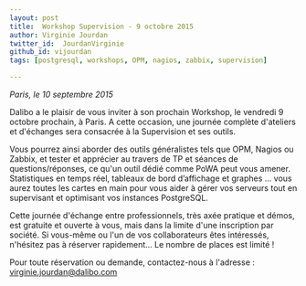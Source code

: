 ```yaml
---
layout: post
title:  Workshop Supervision - 9 octobre 2015
author: Virginie Jourdan
twitter_id:  JourdanVirginie   
github_id: vijourdan
tags: [postgresql, workshops, OPM, nagios, zabbix, supervision]

---
```

*Paris, le 10 septembre 2015*

Dalibo a le plaisir de vous inviter à son prochain Workshop, le vendredi 9 octobre prochain, à Paris.
A cette occasion, une journée complète d'ateliers et d'échanges sera consacrée à la Supervision et ses outils.


<!--MORE-->


Vous pourrez ainsi aborder des outils généralistes tels que OPM, Nagios ou Zabbix, et tester et apprécier au travers de TP et séances de questions/réponses, ce qu'un outil dédié comme PoWA peut vous amener.
Statistiques en temps réel, tableaux de bord d’affichage et graphes ... vous aurez toutes les cartes en main pour vous aider à gérer vos serveurs tout en supervisant et optimisant vos instances PostgreSQL.

Cette journée d'échange entre professionnels, très axée pratique et démos, est gratuite et ouverte à vous, mais dans la limite d'une inscription par société.
Si vous-même ou l'un de vos collaborateurs êtes intéressés, n'hésitez pas à réserver rapidement… Le nombre de places est limité !

Pour toute réservation ou demande, contactez-nous à l'adresse : [virginie.jourdan@dalibo.com](virginie.jourdan@dalibo.com) 
